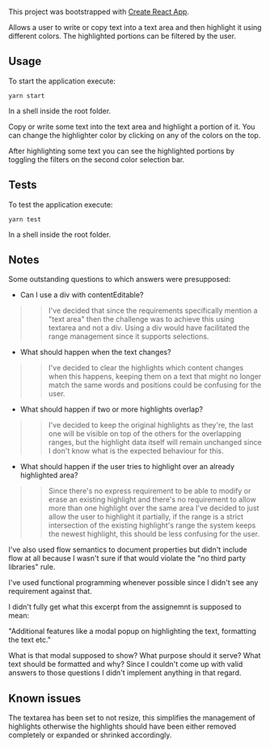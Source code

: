 This project was bootstrapped with [Create React App](https://github.com/facebook/create-react-app).

Allows a user to write or copy text into a text area and then highlight it using
different colors. The highlighted portions can be filtered by the user.

## Usage
To start the application execute:

`yarn start`

In a shell inside the root folder.

Copy or write some text into the text area and highlight a portion of it. You can
change the highlighter color by clicking on any of the colors on the top.

After highlighting some text you can see the highlighted portions by toggling
the filters on the second color selection bar.

## Tests
To test the application execute:

`yarn test`

In a shell inside the root folder.

## Notes
Some outstanding questions to which answers were presupposed:
* Can I use a div with contentEditable?
>> I've decided that since the requirements specifically mention a "text area"
   then the challenge was to achieve this using textarea and not a div. Using
   a div would have facilitated the range management since it supports selections.

* What should happen when the text changes?
>> I've decided to clear the highlights which content changes when this happens,
   keeping them on a text that might no longer match the same words and positions
   could be confusing for the user.

* What should happen if two or more highlights overlap?
>> I've decided to keep the original highlights as they're, the last one will
   be visible on top of the others for the overlapping ranges, but the highlight
   data itself will remain unchanged since I don't know what is the expected
   behaviour for this.

* What should happen if the user tries to highlight over an already highlighted area?
>> Since there's no express requirement to be able to modify or erase an existing
   highlight and there's no requirement to allow more than one highlight over the
   same area I've decided to just allow the user to highlight it partially, if the
   range is a strict intersection of the existing highlight's range the system
   keeps the newest highlight, this should be less confusing for the user.

I've also used flow semantics to document properties but didn't include flow at
all because I wasn't sure if that would violate the "no third party libraries" rule.

I've used functional programming whenever possible since I didn't see any requirement
against that.

I didn't fully get what this excerpt from the assignemnt is supposed to mean:

"Additional features like a modal popup on highlighting the text, formatting the text etc."

What is that modal supposed to show? What purpose should it serve? What text should be formatted and why?
Since I couldn't come up with valid answers to those questions I didn't implement anything in that regard. 


## Known issues
The textarea has been set to not resize, this simplifies the management of highlights
otherwise the highlights should have been either removed completely or expanded or
shrinked accordingly.
